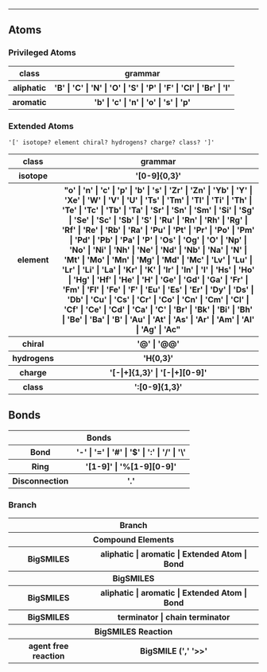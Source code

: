 ---



## Atoms

### Privileged Atoms

<table id="privileged_atoms">
    <tr>
        <th> class </th>
        <th> grammar </th>
    </tr>
    <tr>
        <th> aliphatic </th>
        <th>'B' | 'C' | 'N' | 'O' | 'S' | 'P' | 'F' | 'Cl' | 'Br' | 'I'</th>
    </tr>
    <tr>
        <th> aromatic </th>
        <th>'b' | 'c' | 'n' | 'o' | 's' | 'p'</th>
    </tr>
</table>

### Extended Atoms

`'[' isotope? element chiral? hydrogens? charge? class? ']'`

<table id="extended_atoms">
    <tr>
        <th> class </th>
        <th> grammar </th>
    </tr>
    <tr>
        <th> isotope </th>
        <th> '[0-9]{0,3}' </th>
    </tr>
    <tr>
        <th> element </th>
        <th> 
"o' | 'n' | 'c' | 'p' | 'b' | 's' | 'Zr' | 'Zn' | 'Yb' | 'Y' | 'Xe' | 'W' | 'V' | 'U' | 'Ts' | 'Tm' | 'Tl' | 'Ti' | 
'Th' | 'Te' | 'Tc' | 'Tb' | 'Ta' | 'Sr' | 'Sn' | 'Sm' | 'Si' | 'Sg' | 'Se' | 'Sc' | 'Sb' | 'S' | 'Ru' | 'Rn' | 'Rh' | 
'Rg' | 'Rf' | 'Re' | 'Rb' | 'Ra' | 'Pu' | 'Pt' | 'Pr' | 'Po' | 'Pm' | 'Pd' | 'Pb' | 'Pa' | 'P' | 'Os' | 'Og' | 'O' | 
'Np' | 'No' | 'Ni' | 'Nh' | 'Ne' | 'Nd' | 'Nb' | 'Na' | 'N' | 'Mt' | 'Mo' | 'Mn' | 'Mg' | 'Md' | 'Mc' | 'Lv' | 'Lu' | 
'Lr' | 'Li' | 'La' | 'Kr' | 'K' | 'Ir' | 'In' | 'I' | 'Hs' | 'Ho' | 'Hg' | 'Hf' | 'He' | 'H' | 'Ge' | 'Gd' | 'Ga' | 
'Fr' | 'Fm' | 'Fl' | 'Fe' | 'F' | 'Eu' | 'Es' | 'Er' | 'Dy' | 'Ds' | 'Db' | 'Cu' | 'Cs' | 'Cr' | 'Co' | 'Cn' | 'Cm' | 
'Cl' | 'Cf' | 'Ce' | 'Cd' | 'Ca' | 'C' | 'Br' | 'Bk' | 'Bi' | 'Bh' | 'Be' | 'Ba' | 'B' | 'Au' | 'At' | 'As' | 'Ar' | 
'Am' | 'Al' | 'Ag' | 'Ac" 
</th>
    </tr>
    <tr>
        <th> chiral </th>
        <th> '@' | '@@' </th>
    </tr>
    <tr>
        <th> hydrogens </th>
        <th> 'H{0,3}' </th>
    </tr>
    <tr>
        <th> charge </th>
        <th> '[-|+]{1,3}' | '[-|+][0-9]' </th>
    </tr>
    <tr>
        <th> class </th>
        <th> ':[0-9]{1,3}' </th>
    </tr>

</table>


## Bonds

<table id="bond">
<tr>
        <th colspan="2"> <b>Bonds</b> </th>
    </tr>
    <tr>
        <th> Bond </th>
        <th>'-' | '=' | '#' | '$' | ':' | '/' | '\' </th>
    </tr>
    <tr>
        <th> Ring </th>
        <th>'[1-9]' |  '%[1-9][0-9]' </th>
    </tr>
    <tr>
        <th> Disconnection </th>
        <th> '.' </th>
    </tr>
</table>

### Branch

<table>
    <tr>
        <th colspan="2"> <b>Branch</b> </th>
    </tr>
    <tr>
        <th colspan="2"> <b> Compound Elements </b> </th>
    </tr>
    <tr>
        <th> BigSMILES </th>
        <th> aliphatic | aromatic | Extended Atom | Bond</th>
    </tr>
    <tr>
        <th colspan="2"> <b> BigSMILES </b> </th>
    </tr>
    <tr>
        <th> BigSMILES </th>
        <th> aliphatic | aromatic | Extended Atom | Bond</th>
    </tr>
    <tr>
        <th> BigSMILES </th>
        <th> terminator | chain terminator </th>
    </tr>
    <tr>
        <th colspan="2"> <b> BigSMILES Reaction </b> </th>
    </tr>
    <tr>
        <th> agent free reaction </th>
        <th> BigSMILE (',' '>>' </th>
    </tr>
</table>






<style> 
 
    #atom {
      border: 2px solid;
    }
    
    #atom tr:hover {background-color: #ddd;}
    
    #atom th {
      padding-top: 12px;
      padding-bottom: 12px;
      text-align: left;
    }

</style>